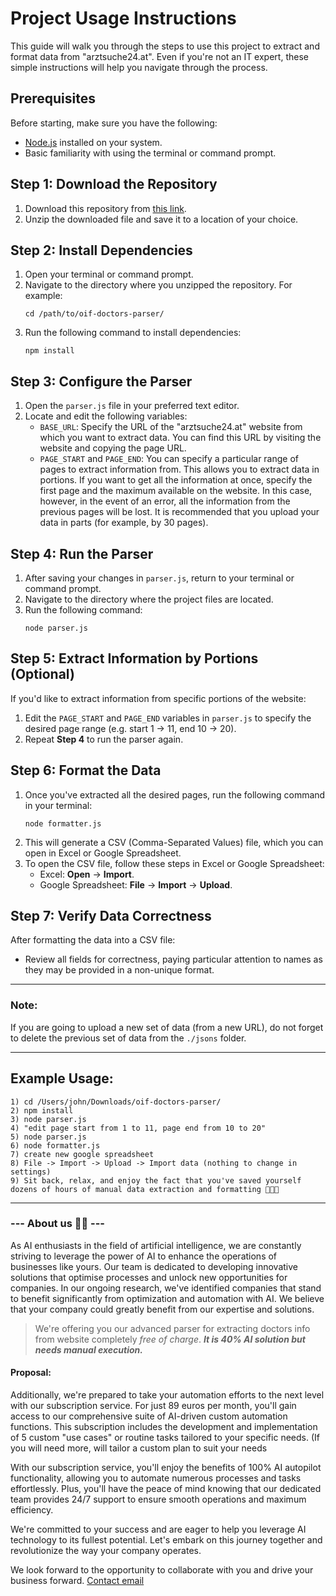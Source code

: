 # Project Usage Instructions

This guide will walk you through the steps to use this project to extract and format data from "arztsuche24.at". Even if you're not an IT expert, these simple instructions will help you navigate through the process.

## Prerequisites

Before starting, make sure you have the following:

- [Node.js](https://nodejs.org/) installed on your system.
- Basic familiarity with using the terminal or command prompt.

## Step 1: Download the Repository

1. Download this repository from [this link](https://github.com/fnnzzz/oif-doctors-parser/archive/refs/heads/master.zip).
2. Unzip the downloaded file and save it to a location of your choice.

## Step 2: Install Dependencies

1. Open your terminal or command prompt.
2. Navigate to the directory where you unzipped the repository. For example:
   ```
   cd /path/to/oif-doctors-parser/
   ```
3. Run the following command to install dependencies:
   ```
   npm install
   ```

## Step 3: Configure the Parser

1. Open the `parser.js` file in your preferred text editor.
2. Locate and edit the following variables:
    - `BASE_URL`: Specify the URL of the "arztsuche24.at" website from which you want to extract data. You can find this URL by visiting the website and copying the page URL.
    - `PAGE_START` and `PAGE_END`: You can specify a particular range of pages to extract information from. This allows you to extract data in portions. If you want to get all the information at once, specify the first page and the maximum available on the website. In this case, however, in the event of an error, all the information from the previous pages will be lost. It is recommended that you upload your data in parts (for example, by 30 pages).

## Step 4: Run the Parser

1. After saving your changes in `parser.js`, return to your terminal or command prompt.
2. Navigate to the directory where the project files are located.
3. Run the following command:
   ```
   node parser.js
   ```

## Step 5: Extract Information by Portions (Optional)

If you'd like to extract information from specific portions of the website:

1. Edit the `PAGE_START` and `PAGE_END` variables in `parser.js` to specify the desired page range (e.g. start 1 -> 11, end 10 -> 20).
2. Repeat **Step 4** to run the parser again.

## Step 6: Format the Data

1. Once you've extracted all the desired pages, run the following command in your terminal:
   ```
   node formatter.js
   ```
2. This will generate a CSV (Comma-Separated Values) file, which you can open in Excel or Google Spreadsheet.
3. To open the CSV file, follow these steps in Excel or Google Spreadsheet:
   - Excel: **Open** -> **Import**.
   - Google Spreadsheet: **File** -> **Import** -> **Upload**.

## Step 7: Verify Data Correctness

After formatting the data into a CSV file:

- Review all fields for correctness, paying particular attention to names as they may be provided in a non-unique format.

---

### Note:
If you are going to upload a new set of data (from a new URL), do not forget to delete the previous set of data from the `./jsons` folder.

---

## Example Usage:

```shell
1) cd /Users/john/Downloads/oif-doctors-parser/
2) npm install
3) node parser.js
4) "edit page start from 1 to 11, page end from 10 to 20"
5) node parser.js
6) node formatter.js
7) create new google spreadsheet
8) File -> Import -> Upload -> Import data (nothing to change in settings)
9) Sit back, relax, and enjoy the fact that you've saved yourself dozens of hours of manual data extraction and formatting 👏🍾🥂
```
---
### --- About us 👨‍🔬 ---

As AI enthusiasts in the field of artificial intelligence, we are constantly striving to leverage the power of AI to enhance the operations of businesses like yours. Our team is dedicated to developing innovative solutions that optimise processes and unlock new opportunities for companies.
In our ongoing research, we've identified companies that stand to benefit significantly from optimization and automation with AI. We believe that your company could greatly benefit from our expertise and solutions.

>We're offering you our advanced parser for extracting doctors info from website completely *free of charge*.
***It is 40% AI solution but needs manual execution.***

#### Proposal:

Additionally, we're prepared to take your automation efforts to the next level with our subscription service. For just 89 euros per month, you'll gain access to our comprehensive suite of AI-driven custom automation functions. This subscription includes the development and implementation of 5 custom "use cases" or routine tasks tailored to your specific needs. (If you will need more, will tailor a custom plan to suit your needs

With our subscription service, you'll enjoy the benefits of 100% AI autopilot functionality, allowing you to automate numerous processes and tasks effortlessly. Plus, you'll have the peace of mind knowing that our dedicated team provides 24/7 support to ensure smooth operations and maximum efficiency.

We're committed to your success and are eager to help you leverage AI technology to its fullest potential. Let's embark on this journey together and revolutionize the way your company operates.

We look forward to the opportunity to collaborate with you and drive your business forward. [Contact email](mailto:v.feninets@gmail.com)